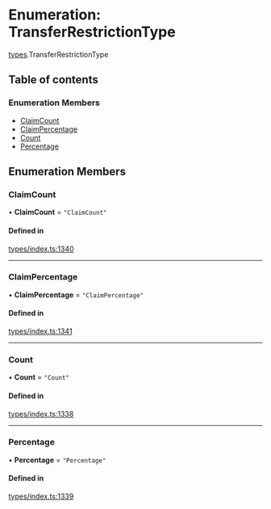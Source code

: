 # Enumeration: TransferRestrictionType

[types](../wiki/types).TransferRestrictionType

## Table of contents

### Enumeration Members

- [ClaimCount](../wiki/types.TransferRestrictionType#claimcount)
- [ClaimPercentage](../wiki/types.TransferRestrictionType#claimpercentage)
- [Count](../wiki/types.TransferRestrictionType#count)
- [Percentage](../wiki/types.TransferRestrictionType#percentage)

## Enumeration Members

### ClaimCount

• **ClaimCount** = ``"ClaimCount"``

#### Defined in

[types/index.ts:1340](https://github.com/PolymeshAssociation/polymesh-sdk/blob/e978aefd/src/types/index.ts#L1340)

___

### ClaimPercentage

• **ClaimPercentage** = ``"ClaimPercentage"``

#### Defined in

[types/index.ts:1341](https://github.com/PolymeshAssociation/polymesh-sdk/blob/e978aefd/src/types/index.ts#L1341)

___

### Count

• **Count** = ``"Count"``

#### Defined in

[types/index.ts:1338](https://github.com/PolymeshAssociation/polymesh-sdk/blob/e978aefd/src/types/index.ts#L1338)

___

### Percentage

• **Percentage** = ``"Percentage"``

#### Defined in

[types/index.ts:1339](https://github.com/PolymeshAssociation/polymesh-sdk/blob/e978aefd/src/types/index.ts#L1339)
